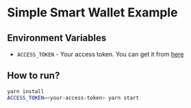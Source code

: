 # Simple Smart Wallet Example

## Environment Variables

- `ACCESS_TOKEN` - Your access token. You can get it from [here](https://app.kriptonio.com)

## How to run?

```bash
yarn install
ACCESS_TOKEN=<your-access-token> yarn start
```